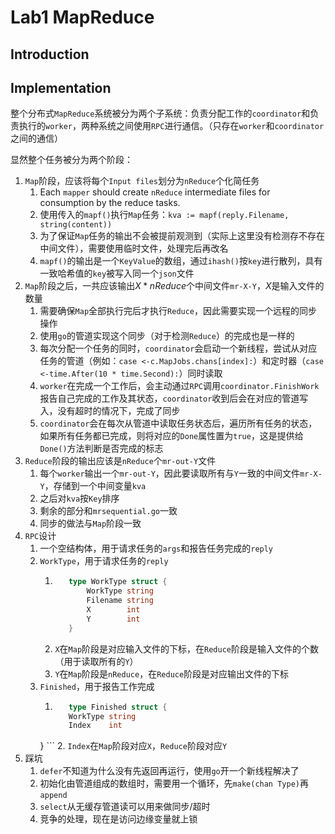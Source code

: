 # Lab1 MapReduce

## Introduction

## Implementation

整个分布式`MapReduce`系统被分为两个子系统：负责分配工作的`coordinator`和负责执行的`worker`，两种系统之间使用`RPC`进行通信。（只存在`worker`和`coordinator`之间的通信）

显然整个任务被分为两个阶段：
1. `Map`阶段，应该将每个`Input files`划分为`nReduce`个化简任务
    1. Each `mapper` should create `nReduce` intermediate files for consumption by the reduce tasks.
    2. 使用传入的`mapf()`执行`Map`任务：`kva := mapf(reply.Filename, string(content))`
    3. 为了保证`Map`任务的输出不会被提前观测到（实际上这里没有检测存不存在中间文件），需要使用临时文件，处理完后再改名
    4. `mapf()`的输出是一个`KeyValue`的数组，通过`ihash()`按`key`进行散列，具有一致哈希值的`key`被写入同一个`json`文件
2. `Map`阶段之后，一共应该输出$X*nReduce$个中间文件`mr-X-Y`，$X$是输入文件的数量
   1. 需要确保`Map`全部执行完后才执行`Reduce`，因此需要实现一个远程的同步操作
   2. 使用`go`的管道实现这个同步（对于检测`Reduce`）的完成也是一样的
   3. 每次分配一个任务的同时，`coordinator`会启动一个新线程，尝试从对应任务的管道（例如：`case <-c.MapJobs.chans[index]:`）和定时器（`case <-time.After(10 * time.Second):`）同时读取
   4. `worker`在完成一个工作后，会主动通过`RPC`调用`coordinator.FinishWork`报告自己完成的工作及其状态，`coordinator`收到后会在对应的管道写入，没有超时的情况下，完成了同步
   5. `coordinator`会在每次从管道中读取任务状态后，遍历所有任务的状态，如果所有任务都已完成，则将对应的`Done`属性置为`true`，这是提供给`Done()`方法判断是否完成的标志
3. `Reduce`阶段的输出应该是`nReduce`个`mr-out-Y`文件
   1. 每个`worker`输出一个`mr-out-Y`，因此要读取所有与`Y`一致的中间文件`mr-X-Y`，存储到一个中间变量`kva`
   2. 之后对`kva`按`Key`排序
   3. 剩余的部分和`mrsequential.go`一致
   4. 同步的做法与`Map`阶段一致
4. `RPC`设计
   1. 一个空结构体，用于请求任务的`args`和报告任务完成的`reply`
   2. `WorkType`，用于请求任务的`reply`
      1. ```go
            type WorkType struct {
                WorkType string
                Filename string
                X        int
                Y        int
            }
            ```
      2. `X`在`Map`阶段是对应输入文件的下标，在`Reduce`阶段是输入文件的个数（用于读取所有的`Y`）
      3. `Y`在`Map`阶段是`nReduce`，在`Reduce`阶段是对应输出文件的下标
   3. `Finished`，用于报告工作完成
      1. ```go
            type Finished struct {
            WorkType string
            Index    int
        }
            ```
      2. `Index`在`Map`阶段对应`X`，`Reduce`阶段对应`Y`
5. 踩坑
   1. `defer`不知道为什么没有先返回再运行，使用`go`开一个新线程解决了
   2. 初始化由管道组成的数组时，需要用一个循环，先`make(chan Type)`再`append`
   3. `select`从无缓存管道读可以用来做同步/超时
   4. 竞争的处理，现在是访问边缘变量就上锁
   